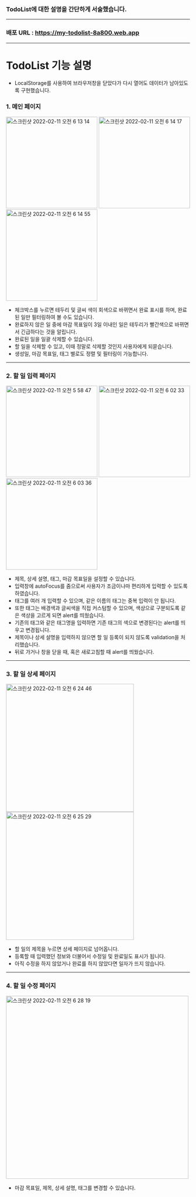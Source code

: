 ### TodoList에 대한 설명을 간단하게 서술했습니다.
---
### 배포 URL : https://my-todolist-8a800.web.app
---
# TodoList 기능 설명
* LocalStorage를 사용하여 브라우저창을 닫았다가 다시 열어도 데이터가 남아있도록 구현했습니다.

### 1. 메인 페이지
<img width="250" alt="스크린샷 2022-02-11 오전 6 13 14" src="https://user-images.githubusercontent.com/77619905/153497304-d2297adc-1764-4773-b4a8-f5c6aaaa98b5.png"> <img width="250" alt="스크린샷 2022-02-11 오전 6 14 17" src="https://user-images.githubusercontent.com/77619905/153497449-fdbcd5a7-afd7-4882-bd56-9656f51dad01.png"> <img width="250" alt="스크린샷 2022-02-11 오전 6 14 55" src="https://user-images.githubusercontent.com/77619905/153497563-db97f68d-ec9f-4840-b17a-a49a3e573da3.png">
* 체크박스를 누르면 테두리 및 글씨 색이 회색으로 바뀌면서 완료 표시를 하며, 완료된 일만 필터링하여 볼 수도 있습니다.
* 완료하지 않은 일 중에 마감 목표일이 3일 이내인 일은 테두리가 빨간색으로 바뀌면서 긴급하다는 것을 알립니다.
* 완료된 일을 일괄 삭제할 수 있습니다.
* 할 일을 삭제할 수 있고, 이때 정말로 삭제할 것인지 사용자에게 되묻습니다.
* 생성일, 마감 목표일, 태그 별로도 정렬 및 필터링이 가능합니다.
---
### 2. 할 일 입력 페이지
<img width="250" alt="스크린샷 2022-02-11 오전 5 58 47" src="https://user-images.githubusercontent.com/77619905/153495329-01408f7f-dc54-467f-8068-2e1546e08408.png"> <img width="250" alt="스크린샷 2022-02-11 오전 6 02 33" src="https://user-images.githubusercontent.com/77619905/153495854-7e8f5293-de93-42b7-a19a-c8c94e0f1fb7.png"> <img width="250" alt="스크린샷 2022-02-11 오전 6 03 36" src="https://user-images.githubusercontent.com/77619905/153496012-baf45d58-fc40-4f43-8672-7d46c08521bb.png">

* 제목, 상세 설명, 태그, 마감 목표일을 설정할 수 있습니다.
* 입력창에 autoFocus를 줌으로써 사용자가 조금이나마 편리하게 입력할 수 있도록 하였습니다.
* 태그를 여러 개 입력할 수 있으며, 같은 이름의 태그는 중복 입력이 안 됩니다.
* 또한 태그는 배경색과 글씨색을 직접 커스텀할 수 있으며, 색상으로 구분되도록 같은 색상을 고르게 되면 alert를 띄웠습니다.
* 기존의 태그와 같은 태그명을 입력하면 기존 태그의 색으로 변경된다는 alert를 띄우고 변경됩니다.
* 제목이나 상세 설명을 입력하지 않으면 할 일 등록이 되지 않도록 validation을 처리했습니다.
* 뒤로 가거나 창을 닫을 때, 혹은 새로고침할 때 alert를 띄웠습니다.
---
### 3. 할 일 상세 페이지
<img width="350" alt="스크린샷 2022-02-11 오전 6 24 46" src="https://user-images.githubusercontent.com/77619905/153498998-0deb17ec-3984-4dfb-8a19-892726f4a6e3.png"> <img width="350" alt="스크린샷 2022-02-11 오전 6 25 29" src="https://user-images.githubusercontent.com/77619905/153499091-5852fab5-9332-4d64-ad26-5a65409f6aa6.png">

* 할 일의 제목을 누르면 상세 페이지로 넘어옵니다.
* 등록할 때 입력했던 정보와 더불어서 수정일 및 완료일도 표시가 됩니다.
* 아직 수정을 하지 않았거나 완료를 하지 않았다면 일자가 뜨지 않습니다.
---
### 4. 할 일 수정 페이지
<img width="500" alt="스크린샷 2022-02-11 오전 6 28 19" src="https://user-images.githubusercontent.com/77619905/153499474-0e2e45e9-c1f5-426a-b641-73aa8141022b.png">

* 마감 목표일, 제목, 상세 설명, 태그를 변경할 수 있습니다.

